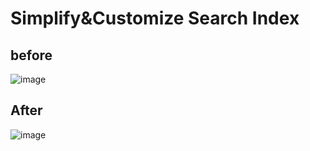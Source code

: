 # Simplify&Customize Search Index

## before 
  ![image](https://user-images.githubusercontent.com/1983142/169687678-c4b2502e-80d6-4a4d-bda3-dd3d1a0eb2b1.png)

## After
  ![image](https://user-images.githubusercontent.com/1983142/169687766-92a093e4-298b-4afe-8c1d-94e2400e6a33.png)

